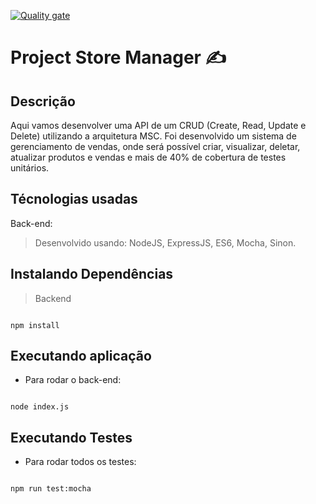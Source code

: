 [![Quality gate](https://sonarcloud.io/api/project_badges/quality_gate?project=EmilyNilsen_project-store-manager)](https://sonarcloud.io/summary/new_code?id=EmilyNilsen_project-store-manager)

#  Project Store Manager ✍
## Descrição

Aqui vamos desenvolver uma API de um CRUD (Create, Read, Update e Delete) utilizando a arquitetura MSC. Foi desenvolvido um sistema de gerenciamento de vendas, onde será possível criar, visualizar, deletar, atualizar produtos e vendas e mais de 40% de cobertura de testes unitários.

##  Técnologias usadas

Back-end:

> Desenvolvido usando: NodeJS, ExpressJS, ES6, Mocha, Sinon.

##  Instalando Dependências

> Backend

```

npm install

```

##  Executando aplicação

* Para rodar o back-end:

```

node index.js

```

##  Executando Testes

* Para rodar todos os testes:

```

npm run test:mocha

```
